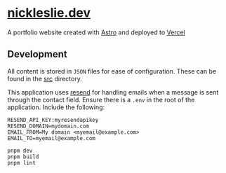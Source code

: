 # [nickleslie.dev](https://nickleslie.dev)

A portfolio website created with [Astro](https://astro.build/) and deployed to [Vercel](https://vercel.com)

## Development

All content is stored in `JSON` files for ease of configuration. These can be found in the [src](./src) directory.

This application uses [resend](https://resend.com/) for handling emails when a message is sent through the contact field. 
Ensure there is a `.env` in the root of the application.
Include the following:

```
RESEND_API_KEY:myresendapikey
RESEND_DOMAIN=mydomain.com
EMAIL_FROM=My domain <myemail@example.com>
EMAIL_TO=myemail@example.com
```


```
pnpm dev
pnpm build
pnpm lint
```
